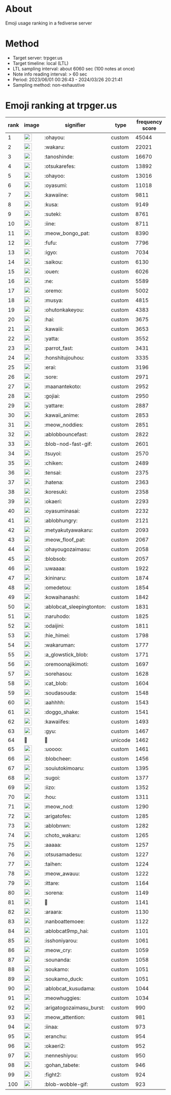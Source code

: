 # About
Emoji usage ranking in a fediverse server

# Method
- Target server: trpger.us
- Target timeline: local (LTL)
- LTL sampling interval: about 6060 sec (100 notes at once)
- Note info reading interval: > 60 sec
- Period: 2023/06/01 00:26:43 - 2024/03/26 20:21:41 
- Sampling method: non-exhaustive

# Emoji ranking at trpger.us

|rank|image|signifier|type|frequency score|
|----|----|----|----|----|
|1|<img height="24" src="https://trpger.us/emoji/ohayou.webp">|:ohayou:|custom|45044|
|2|<img height="24" src="https://trpger.us/emoji/wakaru.webp">|:wakaru:|custom|22021|
|3|<img height="24" src="https://trpger.us/emoji/tanoshinde.webp">|:tanoshinde:|custom|16670|
|4|<img height="24" src="https://trpger.us/emoji/otsukarefes.webp">|:otsukarefes:|custom|13892|
|5|<img height="24" src="https://trpger.us/emoji/ohayoo.webp">|:ohayoo:|custom|13016|
|6|<img height="24" src="https://trpger.us/emoji/oyasumi.webp">|:oyasumi:|custom|11018|
|7|<img height="24" src="https://trpger.us/emoji/kawaiine.webp">|:kawaiine:|custom|9811|
|8|<img height="24" src="https://trpger.us/emoji/kusa.webp">|:kusa:|custom|9149|
|9|<img height="24" src="https://trpger.us/emoji/suteki.webp">|:suteki:|custom|8761|
|10|<img height="24" src="https://trpger.us/emoji/iine.webp">|:iine:|custom|8711|
|11|<img height="24" src="https://trpger.us/emoji/meow_bongo_pat.webp">|:meow_bongo_pat:|custom|8390|
|12|<img height="24" src="https://trpger.us/emoji/fufu.webp">|:fufu:|custom|7796|
|13|<img height="24" src="https://trpger.us/emoji/igyo.webp">|:igyo:|custom|7034|
|14|<img height="24" src="https://trpger.us/emoji/saikou.webp">|:saikou:|custom|6130|
|15|<img height="24" src="https://trpger.us/emoji/ouen.webp">|:ouen:|custom|6026|
|16|<img height="24" src="https://trpger.us/emoji/ne.webp">|:ne:|custom|5589|
|17|<img height="24" src="https://trpger.us/emoji/oremo.webp">|:oremo:|custom|5002|
|18|<img height="24" src="https://trpger.us/emoji/musya.webp">|:musya:|custom|4815|
|19|<img height="24" src="https://trpger.us/emoji/ohutonkakeyou.webp">|:ohutonkakeyou:|custom|4383|
|20|<img height="24" src="https://trpger.us/emoji/hai.webp">|:hai:|custom|3675|
|21|<img height="24" src="https://trpger.us/emoji/kawaiii.webp">|:kawaiii:|custom|3653|
|22|<img height="24" src="https://trpger.us/emoji/yatta.webp">|:yatta:|custom|3552|
|23|<img height="24" src="https://trpger.us/emoji/parrot_fast.webp">|:parrot_fast:|custom|3431|
|24|<img height="24" src="https://trpger.us/emoji/honshitujouhou.webp">|:honshitujouhou:|custom|3335|
|25|<img height="24" src="https://trpger.us/emoji/erai.webp">|:erai:|custom|3196|
|26|<img height="24" src="https://trpger.us/emoji/sore.webp">|:sore:|custom|2971|
|27|<img height="24" src="https://trpger.us/emoji/maanantekoto.webp">|:maanantekoto:|custom|2952|
|28|<img height="24" src="https://trpger.us/emoji/gojiai.webp">|:gojiai:|custom|2950|
|29|<img height="24" src="https://trpger.us/emoji/yattare.webp">|:yattare:|custom|2887|
|30|<img height="24" src="https://trpger.us/emoji/kawaii_anime.webp">|:kawaii_anime:|custom|2853|
|31|<img height="24" src="https://trpger.us/emoji/meow_noddies.webp">|:meow_noddies:|custom|2851|
|32|<img height="24" src="https://trpger.us/emoji/ablobbouncefast.webp">|:ablobbouncefast:|custom|2822|
|33|<img height="24" src="https://trpger.us/emoji/blob-nod-fast-gif.webp">|:blob-nod-fast-gif:|custom|2601|
|34|<img height="24" src="https://trpger.us/emoji/tsuyoi.webp">|:tsuyoi:|custom|2570|
|35|<img height="24" src="https://trpger.us/emoji/chiken.webp">|:chiken:|custom|2489|
|36|<img height="24" src="https://trpger.us/emoji/tensai.webp">|:tensai:|custom|2375|
|37|<img height="24" src="https://trpger.us/emoji/hatena.webp">|:hatena:|custom|2363|
|38|<img height="24" src="https://trpger.us/emoji/koresuki.webp">|:koresuki:|custom|2358|
|39|<img height="24" src="https://trpger.us/emoji/okaeri.webp">|:okaeri:|custom|2293|
|40|<img height="24" src="https://trpger.us/emoji/oyasuminasai.webp">|:oyasuminasai:|custom|2232|
|41|<img height="24" src="https://trpger.us/emoji/ablobhungry.webp">|:ablobhungry:|custom|2121|
|42|<img height="24" src="https://trpger.us/emoji/metyakutyawakaru.webp">|:metyakutyawakaru:|custom|2093|
|43|<img height="24" src="https://trpger.us/emoji/meow_floof_pat.webp">|:meow_floof_pat:|custom|2067|
|44|<img height="24" src="https://trpger.us/emoji/ohayougozaimasu.webp">|:ohayougozaimasu:|custom|2058|
|45|<img height="24" src="https://trpger.us/emoji/blobsob.webp">|:blobsob:|custom|2057|
|46|<img height="24" src="https://trpger.us/emoji/uwaaaa.webp">|:uwaaaa:|custom|1922|
|47|<img height="24" src="https://trpger.us/emoji/kininaru.webp">|:kininaru:|custom|1874|
|48|<img height="24" src="https://trpger.us/emoji/omedetou.webp">|:omedetou:|custom|1854|
|49|<img height="24" src="https://trpger.us/emoji/kowaihanashi.webp">|:kowaihanashi:|custom|1842|
|50|<img height="24" src="https://trpger.us/emoji/ablobcat_sleepingtonton.webp">|:ablobcat_sleepingtonton:|custom|1831|
|51|<img height="24" src="https://trpger.us/emoji/naruhodo.webp">|:naruhodo:|custom|1825|
|52|<img height="24" src="https://trpger.us/emoji/odaijini.webp">|:odaijini:|custom|1811|
|53|<img height="24" src="https://trpger.us/emoji/hie_himei.webp">|:hie_himei:|custom|1798|
|54|<img height="24" src="https://trpger.us/emoji/wakaruman.webp">|:wakaruman:|custom|1777|
|55|<img height="24" src="https://trpger.us/emoji/a_glowstick_blob.webp">|:a_glowstick_blob:|custom|1771|
|56|<img height="24" src="https://trpger.us/emoji/oremoonajikimoti.webp">|:oremoonajikimoti:|custom|1697|
|57|<img height="24" src="https://trpger.us/emoji/sorehasou.webp">|:sorehasou:|custom|1628|
|58|<img height="24" src="https://trpger.us/emoji/cat_blob.webp">|:cat_blob:|custom|1604|
|59|<img height="24" src="https://trpger.us/emoji/soudasouda.webp">|:soudasouda:|custom|1548|
|60|<img height="24" src="https://trpger.us/emoji/aahhhh.webp">|:aahhhh:|custom|1543|
|61|<img height="24" src="https://trpger.us/emoji/doggo_shake.webp">|:doggo_shake:|custom|1541|
|62|<img height="24" src="https://trpger.us/emoji/kawaiifes.webp">|:kawaiifes:|custom|1493|
|63|<img height="24" src="https://trpger.us/emoji/gyu.webp">|:gyu:|custom|1467|
|64|🍮|🍮|unicode|1462|
|65|<img height="24" src="https://trpger.us/emoji/uoooo.webp">|:uoooo:|custom|1461|
|66|<img height="24" src="https://trpger.us/emoji/blobcheer.webp">|:blobcheer:|custom|1456|
|67|<img height="24" src="https://trpger.us/emoji/souiutokimoaru.webp">|:souiutokimoaru:|custom|1395|
|68|<img height="24" src="https://trpger.us/emoji/sugoi.webp">|:sugoi:|custom|1377|
|69|<img height="24" src="https://trpger.us/emoji/iizo.webp">|:iizo:|custom|1352|
|70|<img height="24" src="https://trpger.us/emoji/hou.webp">|:hou:|custom|1311|
|71|<img height="24" src="https://trpger.us/emoji/meow_nod.webp">|:meow_nod:|custom|1290|
|72|<img height="24" src="https://trpger.us/emoji/arigatofes.webp">|:arigatofes:|custom|1285|
|73|<img height="24" src="https://trpger.us/emoji/ablobnwn.webp">|:ablobnwn:|custom|1282|
|74|<img height="24" src="https://trpger.us/emoji/choto_wakaru.webp">|:choto_wakaru:|custom|1265|
|75|<img height="24" src="https://trpger.us/emoji/aaaaa.webp">|:aaaaa:|custom|1257|
|76|<img height="24" src="https://trpger.us/emoji/otsusamadesu.webp">|:otsusamadesu:|custom|1227|
|77|<img height="24" src="https://trpger.us/emoji/taihen.webp">|:taihen:|custom|1224|
|78|<img height="24" src="https://trpger.us/emoji/meow_awauu.webp">|:meow_awauu:|custom|1222|
|79|<img height="24" src="https://trpger.us/emoji/ittare.webp">|:ittare:|custom|1164|
|80|<img height="24" src="https://trpger.us/emoji/sorena.webp">|:sorena:|custom|1149|
|81|<img height="24" src="https://trpger.us/emoji/birthday.webp">|:birthday:|custom|1141|
|82|<img height="24" src="https://trpger.us/emoji/araara.webp">|:araara:|custom|1130|
|83|<img height="24" src="https://trpger.us/emoji/nanboattemoee.webp">|:nanboattemoee:|custom|1122|
|84|<img height="24" src="https://trpger.us/emoji/ablobcat9mp_hai.webp">|:ablobcat9mp_hai:|custom|1101|
|85|<img height="24" src="https://trpger.us/emoji/isshoniyarou.webp">|:isshoniyarou:|custom|1061|
|86|<img height="24" src="https://trpger.us/emoji/meow_cry.webp">|:meow_cry:|custom|1059|
|87|<img height="24" src="https://trpger.us/emoji/sounanda.webp">|:sounanda:|custom|1058|
|88|<img height="24" src="https://trpger.us/emoji/soukamo.webp">|:soukamo:|custom|1051|
|89|<img height="24" src="https://trpger.us/emoji/soukamo_duck.webp">|:soukamo_duck:|custom|1051|
|90|<img height="24" src="https://trpger.us/emoji/ablobcat_kusudama.webp">|:ablobcat_kusudama:|custom|1044|
|91|<img height="24" src="https://trpger.us/emoji/meowhuggies.webp">|:meowhuggies:|custom|1034|
|92|<img height="24" src="https://trpger.us/emoji/arigatogozaimasu_burst.webp">|:arigatogozaimasu_burst:|custom|990|
|93|<img height="24" src="https://trpger.us/emoji/meow_attention.webp">|:meow_attention:|custom|981|
|94|<img height="24" src="https://trpger.us/emoji/iinaa.webp">|:iinaa:|custom|973|
|95|<img height="24" src="https://trpger.us/emoji/eranchu.webp">|:eranchu:|custom|954|
|96|<img height="24" src="https://trpger.us/emoji/okaeri2.webp">|:okaeri2:|custom|952|
|97|<img height="24" src="https://trpger.us/emoji/nenneshiyou.webp">|:nenneshiyou:|custom|950|
|98|<img height="24" src="https://trpger.us/emoji/gohan_tabete.webp">|:gohan_tabete:|custom|946|
|99|<img height="24" src="https://trpger.us/emoji/fight2.webp">|:fight2:|custom|924|
|100|<img height="24" src="https://trpger.us/emoji/blob-wobble-gif.webp">|:blob-wobble-gif:|custom|923|
